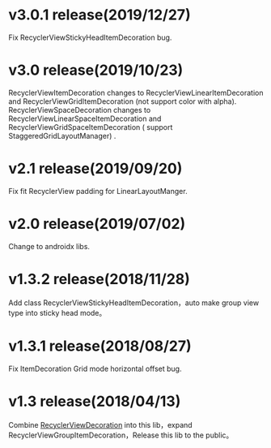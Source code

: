 # v3.0.1 release(2019/12/27)
Fix RecyclerViewStickyHeadItemDecoration bug.

# v3.0 release(2019/10/23)
RecyclerViewItemDecoration changes to RecyclerViewLinearItemDecoration and RecyclerViewGridItemDecoration (not support color with alpha).  
RecyclerViewSpaceDecoration changes to RecyclerViewLinearSpaceItemDecoration and RecyclerViewGridSpaceItemDecoration  ( support StaggeredGridLayoutManager) .

# v2.1 release(2019/09/20)
Fix fit RecyclerView padding for LinearLayoutManger.

# v2.0 release(2019/07/02)
Change to androidx libs.

# v1.3.2 release(2018/11/28)
Add class RecyclerViewStickyHeadItemDecoration，auto make group view type into sticky head mode。

# v1.3.1 release(2018/08/27)
Fix ItemDecoration Grid mode horizontal offset bug.

# v1.3 release(2018/04/13)
Combine [RecyclerViewDecoration](https://github.com/arjinmc/RecyclerViewDecoration) into this lib，expand RecyclerViewGroupItemDecoration，Release this lib to the public。